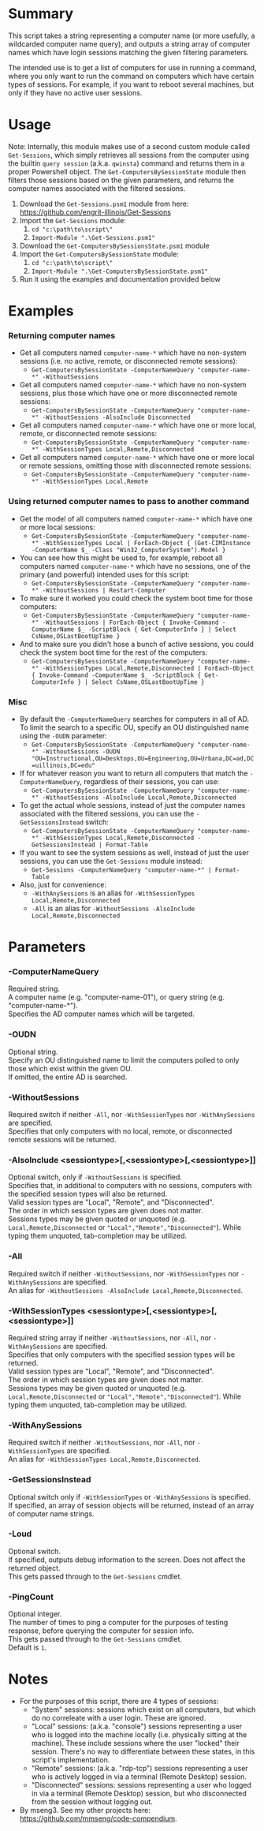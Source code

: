 # Summary

This script takes a string representing a computer name (or more usefully, a wildcarded computer name query), and outputs a string array of computer names which have login sessions matching the given filtering parameters.  

The intended use is to get a list of computers for use in running a command, where you only want to run the command on computers which have certain types of sessions. For example, if you want to reboot several machines, but only if they have no active user sessions.  

# Usage

Note: Internally, this module makes use of a second custom module called `Get-Sessions`, which simply retrieves all sessions from the computer using the builtin `query session` (a.k.a. `qwinsta`) command and returns them in a proper Powershell object. The `Get-ComputersBySessionState` module then filters those sessions based on the given parameters, and returns the computer names associated with the filtered sessions.  

1. Download the `Get-Sessions.psm1` module from here: https://github.com/engrit-illinois/Get-Sessions
2. Import the `Get-Sessions` module:
    1. `cd "c:\path\to\script\"`
    2. `Import-Module ".\Get-Sessions.psm1"`
3. Download the `Get-ComputersBySessionsState.psm1` module
4. Import the `Get-ComputersBySessionState` module:
    1. `cd "c:\path\to\script\"`
    2. `Import-Module ".\Get-ComputersBySessionState.psm1"`
5. Run it using the examples and documentation provided below

# Examples

### Returning computer names
- Get all computers named `computer-name-*` which have no non-system sessions (i.e. no active, remote, or disconnected remote sessions):
    - `Get-ComputersBySessionState -ComputerNameQuery "computer-name-*" -WithoutSessions`
- Get all computers named `computer-name-*` which have no non-system sessions, plus those which have one or more disconnected remote sessions:
    - `Get-ComputersBySessionState -ComputerNameQuery "computer-name-*" -WithoutSessions -AlsoInclude Disconnected`
- Get all computers named `computer-name-*` which have one or more local, remote, or disconnected remote sessions:
    - `Get-ComputersBySessionState -ComputerNameQuery "computer-name-*" -WithSessionTypes Local,Remote,Disconnected`
- Get all computers named `computer-name-*` which have one or more local or remote sessions, omitting those with disconnected remote sessions:
    - `Get-ComputersBySessionState -ComputerNameQuery "computer-name-*" -WithSessionTypes Local,Remote`

### Using returned computer names to pass to another command
- Get the model of all computers named `computer-name-*` which have one or more local sessions:
    - `Get-ComputersBySessionState -ComputerNameQuery "computer-name-*" -WithSessionTypes Local | ForEach-Object { (Get-CIMInstance -ComputerName $_ -Class "Win32_ComputerSystem").Model }`
- You can see how this might be used to, for example, reboot all computers named `computer-name-*` which have no sessions, one of the primary (and powerful) intended uses for this script:
    - `Get-ComputersBySessionState -ComputerNameQuery "computer-name-*" -WithoutSessions | Restart-Computer`
- To make sure it worked you could check the system boot time for those computers:
    - `Get-ComputersBySessionState -ComputerNameQuery "computer-name-*" -WithoutSessions | ForEach-Object { Invoke-Command -ComputerName $_ -ScriptBlock { Get-ComputerInfo } | Select CsName,OSLastBootUpTime }`
- And to make sure you didn't hose a bunch of active sessions, you could check the system boot time for the rest of the computers:
    - `Get-ComputersBySessionState -ComputerNameQuery "computer-name-*" -WithSessionTypes Local,Remote,Disconnected | ForEach-Object { Invoke-Command -ComputerName $_ -ScriptBlock { Get-ComputerInfo } | Select CsName,OSLastBootUpTime }`

### Misc
- By default the `-ComputerNameQuery` searches for computers in all of AD. To limit the search to a specific OU, specify an OU distinguished name using the `-OUDN` parameter:
    - `Get-ComputersBySessionState -ComputerNameQuery "computer-name-*" -WithoutSessions -OUDN "OU=Instructional,OU=Desktops,OU=Engineering,OU=Urbana,DC=ad,DC=uillinois,DC=edu"`
- If for whatever reason you want to return all computers that match the `-ComputerNameQuery`, regardless of their sessions, you can use:
    - `Get-ComputersBySessionState -ComputerNameQuery "computer-name-*" -WithoutSessions -AlsoInclude Local,Remote,Disconnected`
- To get the actual whole sessions, instead of just the computer names associated with the filtered sessions, you can use the `-GetSessionsInstead` switch:
    - `Get-ComputersBySessionState -ComputerNameQuery "computer-name-*" -WithSessionTypes Local,Remote,Disconnected -GetSessionsInstead | Format-Table`
- If you want to see the system sessions as well, instead of just the user sessions, you can use the `Get-Sessions` module instead:
    - `Get-Sessions -ComputerNameQuery "computer-name-*" | Format-Table`
- Also, just for convenience:
    - `-WithAnySessions` is an alias for `-WithSessionTypes Local,Remote,Disconnected`
    - `-All` is an alias for `-WithoutSessions -AlsoInclude Local,Remote,Disconnected`

# Parameters

### -ComputerNameQuery
Required string.  
A computer name (e.g. "computer-name-01"), or query string (e.g. "computer-name-*").  
Specifies the AD computer names which will be targeted.  

### -OUDN
Optional string.  
Specify an OU distinguished name to limit the computers polled to only those which exist within the given OU.  
If omitted, the entire AD is searched.  

### -WithoutSessions
Required switch if neither `-All`, nor `-WithSessionTypes` nor `-WithAnySessions` are specified.  
Specifies that only computers with no local, remote, or disconnected remote sessions will be returned.  

### -AlsoInclude \<sessiontype>\[,\<sessiontype>\[,\<sessiontype>]]
Optional switch, only if `-WithoutSessions` is specified.  
Specifies that, in additional to computers with no sessions, computers with the specified session types will also be returned.  
Valid session types are "Local", "Remote", and "Disconnected".  
The order in which session types are given does not matter.  
Sessions types may be given quoted or unquoted (e.g. `Local,Remote,Disconnected` or `"Local","Remote","Disconnected"`). While typing them unquoted, tab-completion may be utilized.  

### -All
Required switch if neither `-WithoutSessions`, nor `-WithSessionTypes` nor `-WithAnySessions` are specified.  
An alias for `-WithoutSessions -AlsoInclude Local,Remote,Disconnected`.  

### -WithSessionTypes \<sessiontype>\[,\<sessiontype>\[,\<sessiontype>]]
Required string array if neither `-WithoutSessions`, nor `-All`, nor `-WithAnySessions` are specified.  
Specifies that only computers with the specified session types will be returned.  
Valid session types are "Local", "Remote", and "Disconnected".  
The order in which session types are given does not matter.  
Sessions types may be given quoted or unquoted (e.g. `Local,Remote,Disconnected` or `"Local","Remote","Disconnected"`). While typing them unquoted, tab-completion may be utilized.  

### -WithAnySessions
Required switch if neither `-WithoutSessions`, nor `-All`, nor `-WithSessionTypes` are specified.  
An alias for `-WithSessionTypes Local,Remote,Disconnected`.  

### -GetSessionsInstead
Optional switch only if `-WithSessionTypes` or `-WithAnySessions` is specified.  
If specified, an array of session objects will be returned, instead of an array of computer name strings.  

### -Loud
Optional switch.  
If specified, outputs debug information to the screen. Does not affect the returned object.  
This gets passed through to the `Get-Sessions` cmdlet.  

### -PingCount
Optional integer.  
The number of times to ping a computer for the purposes of testing response, before querying the computer for session info.  
This gets passed through to the `Get-Sessions` cmdlet.  
Default is `1`.  

# Notes
- For the purposes of this script, there are 4 types of sessions:
    - "System" sessions: sessions which exist on all computers, but which do no correleate with a user login. These are ignored.
    - "Local" sessions: (a.k.a. "console") sessions representing a user who is logged into the machine locally (i.e. physically sitting at the machine). These include sessions where the user "locked" their session. There's no way to differentiate between these states, in this script's implementation.
    - "Remote" sessions: (a.k.a. "rdp-tcp") sessions representing a user who is actively logged in via a terminal (Remote Desktop) session.
    - "Disconnected" sessions: sessions representing a user who logged in via a terminal (Remote Desktop) session, but who disconnected from the session without logging out.
- By mseng3. See my other projects here: https://github.com/mmseng/code-compendium.
